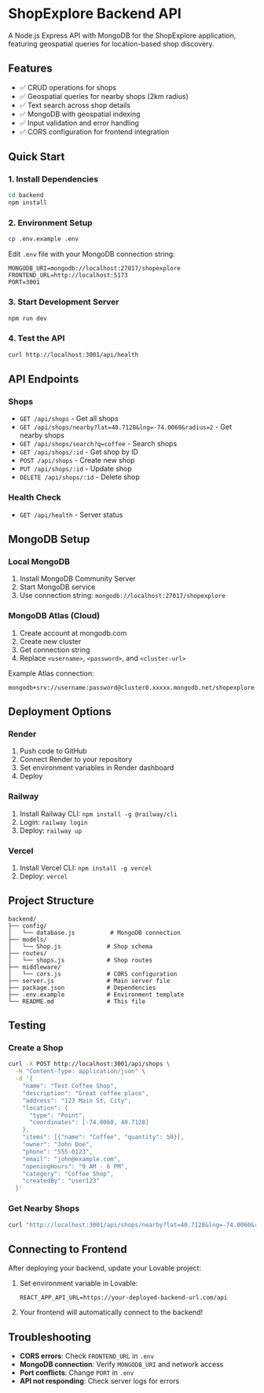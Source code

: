 
# ShopExplore Backend API

A Node.js Express API with MongoDB for the ShopExplore application, featuring geospatial queries for location-based shop discovery.

## Features

- ✅ CRUD operations for shops
- ✅ Geospatial queries for nearby shops (2km radius)
- ✅ Text search across shop details
- ✅ MongoDB with geospatial indexing
- ✅ Input validation and error handling
- ✅ CORS configuration for frontend integration

## Quick Start

### 1. Install Dependencies
```bash
cd backend
npm install
```

### 2. Environment Setup
```bash
cp .env.example .env
```

Edit `.env` file with your MongoDB connection string:
```env
MONGODB_URI=mongodb://localhost:27017/shopexplore
FRONTEND_URL=http://localhost:5173
PORT=3001
```

### 3. Start Development Server
```bash
npm run dev
```

### 4. Test the API
```bash
curl http://localhost:3001/api/health
```

## API Endpoints

### Shops
- `GET /api/shops` - Get all shops
- `GET /api/shops/nearby?lat=40.7128&lng=-74.0060&radius=2` - Get nearby shops
- `GET /api/shops/search?q=coffee` - Search shops
- `GET /api/shops/:id` - Get shop by ID
- `POST /api/shops` - Create new shop
- `PUT /api/shops/:id` - Update shop
- `DELETE /api/shops/:id` - Delete shop

### Health Check
- `GET /api/health` - Server status

## MongoDB Setup

### Local MongoDB
1. Install MongoDB Community Server
2. Start MongoDB service
3. Use connection string: `mongodb://localhost:27017/shopexplore`

### MongoDB Atlas (Cloud)
1. Create account at mongodb.com
2. Create new cluster
3. Get connection string
4. Replace `<username>`, `<password>`, and `<cluster-url>`

Example Atlas connection:
```
mongodb+srv://username:password@cluster0.xxxxx.mongodb.net/shopexplore
```

## Deployment Options

### Render
1. Push code to GitHub
2. Connect Render to your repository
3. Set environment variables in Render dashboard
4. Deploy

### Railway
1. Install Railway CLI: `npm install -g @railway/cli`
2. Login: `railway login`
3. Deploy: `railway up`

### Vercel
1. Install Vercel CLI: `npm install -g vercel`
2. Deploy: `vercel`

## Project Structure

```
backend/
├── config/
│   └── database.js          # MongoDB connection
├── models/
│   └── Shop.js             # Shop schema
├── routes/
│   └── shops.js            # Shop routes
├── middleware/
│   └── cors.js             # CORS configuration
├── server.js               # Main server file
├── package.json            # Dependencies
├── .env.example            # Environment template
└── README.md               # This file
```

## Testing

### Create a Shop
```bash
curl -X POST http://localhost:3001/api/shops \
  -H "Content-Type: application/json" \
  -d '{
    "name": "Test Coffee Shop",
    "description": "Great coffee place",
    "address": "123 Main St, City",
    "location": {
      "type": "Point",
      "coordinates": [-74.0060, 40.7128]
    },
    "items": [{"name": "Coffee", "quantity": 50}],
    "owner": "John Doe",
    "phone": "555-0123",
    "email": "john@example.com",
    "openingHours": "9 AM - 6 PM",
    "category": "Coffee Shop",
    "createdBy": "user123"
  }'
```

### Get Nearby Shops
```bash
curl "http://localhost:3001/api/shops/nearby?lat=40.7128&lng=-74.0060&radius=2"
```

## Connecting to Frontend

After deploying your backend, update your Lovable project:

1. Set environment variable in Lovable:
   ```
   REACT_APP_API_URL=https://your-deployed-backend-url.com/api
   ```

2. Your frontend will automatically connect to the backend!

## Troubleshooting

- **CORS errors**: Check `FRONTEND_URL` in `.env`
- **MongoDB connection**: Verify `MONGODB_URI` and network access
- **Port conflicts**: Change `PORT` in `.env`
- **API not responding**: Check server logs for errors
